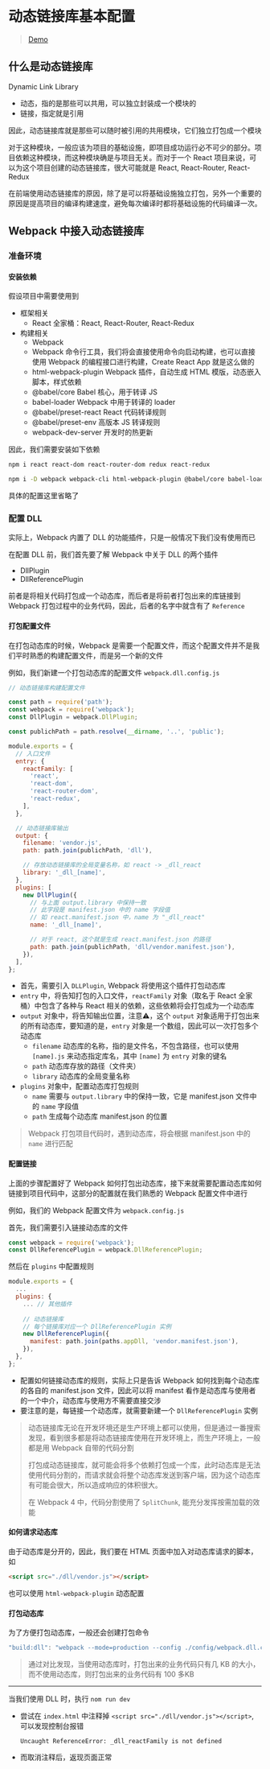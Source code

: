 # 动态链接库基本配置

> [Demo](https://github.com/pennyworthit/dll-demo)

## 什么是动态链接库

Dynamic Link Library

- 动态，指的是那些可以共用，可以独立封装成一个模块的
- 链接，指定就是引用

因此，动态链接库就是那些可以随时被引用的共用模块，它们独立打包成一个模块

对于这种模块，一般应该为项目的基础设施，即项目成功运行必不可少的部分。项目依赖这种模块，而这种模块确是与项目无关。而对于一个 React 项目来说，可以为这个项目创建的动态链接库，很大可能就是 React, React-Router, React-Redux

在前端使用动态链接库的原因，除了是可以将基础设施独立打包，另外一个重要的原因是提高项目的编译构建速度，避免每次编译时都将基础设施的代码编译一次。

## Webpack 中接入动态链接库

### 准备环境

#### 安装依赖

假设项目中需要使用到

- 框架相关
    - React 全家桶：React, React-Router, React-Redux
- 构建相关
    - Webpack
    - Webpack 命令行工具，我们将会直接使用命令向启动构建，也可以直接使用 Webpack 的编程接口进行构建，Create React App 就是这么做的
    - html-webpack-plugin Webpack 插件，自动生成 HTML 模版，动态嵌入脚本，样式依赖
    - @babel/core Babel 核心，用于转译 JS
    - babel-loader Webpack 中用于转译的 loader
    - @babel/preset-react React 代码转译规则
    - @babel/preset-env 高版本 JS 转译规则
    - webpack-dev-server 开发时的热更新

因此，我们需要安装如下依赖

```sh
npm i react react-dom react-router-dom redux react-redux
```

```sh
npm i -D webpack webpack-cli html-webpack-plugin @babel/core babel-loader @babel/preset-react @babel/preset-env webpack-dev-server
```

具体的配置这里省略了

### 配置 DLL

实际上，Webpack 内置了 DLL 的功能插件，只是一般情况下我们没有使用而已

在配置 DLL 前，我们首先要了解 Webpack 中关于 DLL 的两个插件

- DllPlugin
- DllReferencePlugin

前者是将相关代码打包成一个动态库，而后者是将前者打包出来的库链接到 Webpack 打包过程中的业务代码，因此，后者的名字中就含有了 `Reference`

#### 打包配置文件

在打包动态库的时候，Webpack 是需要一个配置文件，而这个配置文件并不是我们平时熟悉的构建配置文件，而是另一个新的文件

例如，我们新建一个打包动态库的配置文件 `webpack.dll.config.js`

```js
// 动态链接库构建配置文件

const path = require('path');
const webpack = require('webpack');
const DllPlugin = webpack.DllPlugin;

const publichPath = path.resolve(__dirname, '..', 'public');

module.exports = {
  // 入口文件
  entry: {
    reactFamily: [
      'react',
      'react-dom',
      'react-router-dom',
      'react-redux',
    ],
  },

  // 动态链接库输出
  output: {
    filename: 'vendor.js',
    path: path.join(publichPath, 'dll'),

    // 存放动态链接库的全局变量名称，如 react -> _dll_react
    library: '_dll_[name]',
  },
  plugins: [
    new DllPlugin({
      // 与上面 output.library 中保持一致
      // 此字段是 manifest.json 中的 name 字段值
      // 如 react.manifest.json 中，name 为 "_dll_react"
      name: '_dll_[name]',

      // 对于 react, 这个就是生成 react.manifest.json 的路径
      path: path.join(publichPath, 'dll/vendor.manifest.json'),
    }),
  ],
};


```

- 首先，需要引入 `DLLPlugin`, Webpack 将使用这个插件打包动态库
- `entry` 中，将告知打包的入口文件，`reactFamily` 对象（取名于 React 全家桶）中包含了各种与 React 相关的依赖，这些依赖将会打包成为一个动态库
- `output` 对象中，将告知输出位置，注意⚠️，这个 `output` 对象适用于打包出来的所有动态库，要知道的是，`entry` 对象是一个数组，因此可以一次打包多个动态库
    - `filename` 动态库的名称，指的是文件名，不包含路径，也可以使用 `[name].js` 来动态指定库名，其中 `[name]` 为 `entry` 对象的键名
    - `path` 动态库存放的路径（文件夹）
    - `library` 动态库的全局变量名称
- `plugins` 对象中，配置动态库打包规则
    - `name` 需要与 `output.library` 中的保持一致，它是 manifest.json 文件中的 `name` 字段值
    - `path` 生成每个动态库 manifest.json 的位置

> Webpack 打包项目代码时，遇到动态库，将会根据 manifest.json 中的 `name` 进行匹配

#### 配置链接

上面的步骤配置好了 Webpack 如何打包出动态库，接下来就需要配置动态库如何链接到项目代码中，这部分的配置就在我们熟悉的 Webpack 配置文件中进行

例如，我们的 Webpack 配置文件为 `webpack.config.js`

首先，我们需要引入链接动态库的文件

```js
const webpack = require('webpack');
const DllReferencePlugin = webpack.DllReferencePlugin;
```

然后在 `plugins` 中配置规则

```js
module.exports = {
  ...
  plugins: {
    ... // 其他插件
    
    // 动态链接库
    // 每个链接库对应一个 DllReferencePlugin 实例
    new DllReferencePlugin({
      manifest: path.join(paths.appDll, 'vendor.manifest.json'),
    }),
  },
};
```

- 配置如何链接动态库的规则，实际上只是告诉 Webpack 如何找到每个动态库的各自的 manifest.json 文件，因此可以将 manifest 看作是动态库与使用者的一个中介，动态库与使用方不需要直接交涉
- 要注意的是，每链接一个动态库，就需要新建一个 `DllReferencePlugin` 实例

> 动态链接库无论在开发环境还是生产环境上都可以使用，但是通过一番搜索发现，看到很多都是将动态链接库使用在开发环境上，而生产环境上，一般都是用 Webpack 自带的代码分割
> 
> 打包成动态链接库，就可能会将多个依赖打包成一个库，此时动态库是无法使用代码分割的，而请求就会将整个动态库发送到客户端，因为这个动态库有可能会很大，所以造成响应的体积很大。
> 
> 在 Webpack 4 中，代码分割使用了 `SplitChunk`, 能充分发挥按需加载的效能

#### 如何请求动态库

由于动态库是分开的，因此，我们要在 HTML 页面中加入对动态库请求的脚本，如

```html
<script src="./dll/vendor.js"></script>
```

也可以使用 `html-webpack-plugin` 动态配置

#### 打包动态库

为了方便打包动态库，一般还会创建打包命令

```js
"build:dll": "webpack --mode=production --config ./config/webpack.dll.config.js"
```

> 通过对比发现，当使用动态库时，打包出来的业务代码只有几 KB 的大小，而不使用动态库，则打包出来的业务代码有 100 多KB

---

当我们使用 DLL 时，执行 `nom run dev`

- 尝试在 `index.html` 中注释掉 `<script src="./dll/vendor.js"></script>`, 可以发现控制台报错

    ```
    Uncaught ReferenceError: _dll_reactFamily is not defined
    ```

- 而取消注释后，返现页面正常



